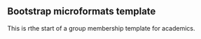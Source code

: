 ## Bootstrap microformats template

This is rthe start of a group membership template for academics.
